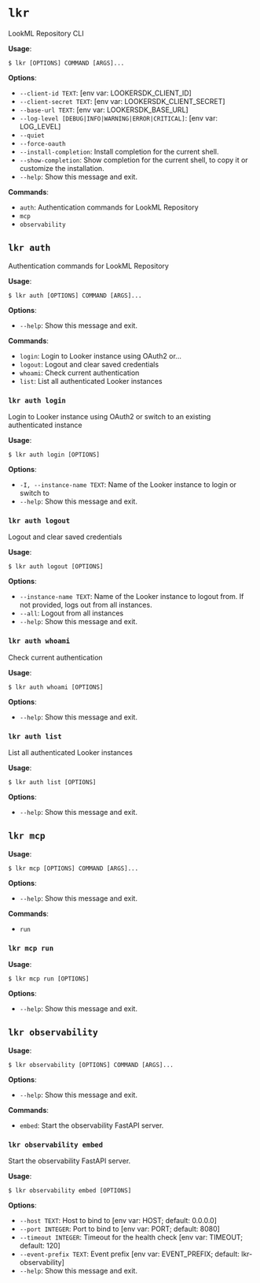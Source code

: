 # `lkr`

LookML Repository CLI

**Usage**:

```console
$ lkr [OPTIONS] COMMAND [ARGS]...
```

**Options**:

* `--client-id TEXT`: [env var: LOOKERSDK_CLIENT_ID]
* `--client-secret TEXT`: [env var: LOOKERSDK_CLIENT_SECRET]
* `--base-url TEXT`: [env var: LOOKERSDK_BASE_URL]
* `--log-level [DEBUG|INFO|WARNING|ERROR|CRITICAL]`: [env var: LOG_LEVEL]
* `--quiet`
* `--force-oauth`
* `--install-completion`: Install completion for the current shell.
* `--show-completion`: Show completion for the current shell, to copy it or customize the installation.
* `--help`: Show this message and exit.

**Commands**:

* `auth`: Authentication commands for LookML Repository
* `mcp`
* `observability`

## `lkr auth`

Authentication commands for LookML Repository

**Usage**:

```console
$ lkr auth [OPTIONS] COMMAND [ARGS]...
```

**Options**:

* `--help`: Show this message and exit.

**Commands**:

* `login`: Login to Looker instance using OAuth2 or...
* `logout`: Logout and clear saved credentials
* `whoami`: Check current authentication
* `list`: List all authenticated Looker instances

### `lkr auth login`

Login to Looker instance using OAuth2 or switch to an existing authenticated instance

**Usage**:

```console
$ lkr auth login [OPTIONS]
```

**Options**:

* `-I, --instance-name TEXT`: Name of the Looker instance to login or switch to
* `--help`: Show this message and exit.

### `lkr auth logout`

Logout and clear saved credentials

**Usage**:

```console
$ lkr auth logout [OPTIONS]
```

**Options**:

* `--instance-name TEXT`: Name of the Looker instance to logout from. If not provided, logs out from all instances.
* `--all`: Logout from all instances
* `--help`: Show this message and exit.

### `lkr auth whoami`

Check current authentication

**Usage**:

```console
$ lkr auth whoami [OPTIONS]
```

**Options**:

* `--help`: Show this message and exit.

### `lkr auth list`

List all authenticated Looker instances

**Usage**:

```console
$ lkr auth list [OPTIONS]
```

**Options**:

* `--help`: Show this message and exit.

## `lkr mcp`

**Usage**:

```console
$ lkr mcp [OPTIONS] COMMAND [ARGS]...
```

**Options**:

* `--help`: Show this message and exit.

**Commands**:

* `run`

### `lkr mcp run`

**Usage**:

```console
$ lkr mcp run [OPTIONS]
```

**Options**:

* `--help`: Show this message and exit.

## `lkr observability`

**Usage**:

```console
$ lkr observability [OPTIONS] COMMAND [ARGS]...
```

**Options**:

* `--help`: Show this message and exit.

**Commands**:

* `embed`: Start the observability FastAPI server.

### `lkr observability embed`

Start the observability FastAPI server.

**Usage**:

```console
$ lkr observability embed [OPTIONS]
```

**Options**:

* `--host TEXT`: Host to bind to  [env var: HOST; default: 0.0.0.0]
* `--port INTEGER`: Port to bind to  [env var: PORT; default: 8080]
* `--timeout INTEGER`: Timeout for the health check  [env var: TIMEOUT; default: 120]
* `--event-prefix TEXT`: Event prefix  [env var: EVENT_PREFIX; default: lkr-observability]
* `--help`: Show this message and exit.
